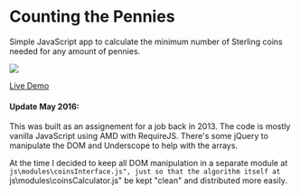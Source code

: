 Counting the Pennies
====================

Simple JavaScript app to calculate the minimum number of Sterling coins needed for any amount of pennies.

![](http://andretc.com/demos/ctp/ctp_cover.png)

[Live Demo](http://andretc.com/demos/ctp/)

#### Update May 2016: 

This was built as an assignement for a job back in 2013. The code is mostly vanilla JavaScript using AMD with RequireJS. There's some jQuery to manipulate the DOM and Underscope to help with the arrays.

At the time I decided to keep all DOM manipulation in a separate module at `js\modules\coinsInterface.js", just so that the algorithm itself at `js\modules\coinsCalculator.js" be kept "clean" and distributed more easily.

